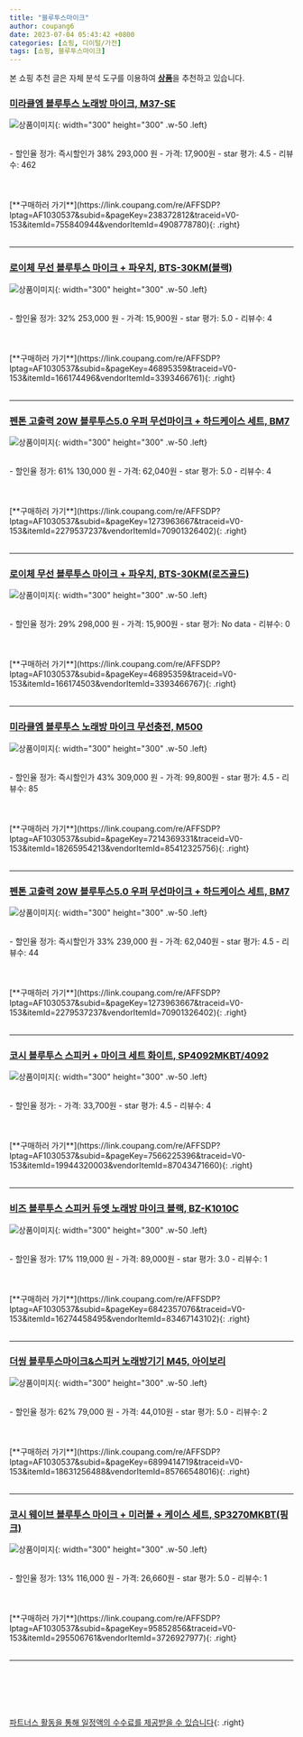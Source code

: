 ```yaml
---
title: "블루투스마이크"
author: coupang6
date: 2023-07-04 05:43:42 +0800
categories: [쇼핑, 디이털/가전]
tags: [쇼핑, 블루투스마이크]
---
```


본 쇼핑 추천 글은 자체 분석 도구를 이용하여 [**상품**](https://link.coupang.com/a/bao1ui)을 추천하고 있습니다.

### [미라클엠 블루투스 노래방 마이크, M37-SE](https://link.coupang.com/re/AFFSDP?lptag=AF1030537&subid=&pageKey=238372812&traceid=V0-153&itemId=755840944&vendorItemId=4908778780)

![상품이미지](https://thumbnail10.coupangcdn.com/thumbnails/remote/230x230ex/image/retail/images/9783865750651711-080aa034-98f0-43a1-8f3c-ae13033074b4.jpg){: width="300" height="300" .w-50 .left}


<br>
- 할인율 정가: 즉시할인가 38%  293,000   원
- 가격: 17,900원
- star 평가: 4.5
- 리뷰수: 462
<br>
<br>
<br>
<br>
[**구매하러 가기**](https://link.coupang.com/re/AFFSDP?lptag=AF1030537&subid=&pageKey=238372812&traceid=V0-153&itemId=755840944&vendorItemId=4908778780){: .right}
<br>
<br>

---

### [로이체 무선 블루투스 마이크 + 파우치, BTS-30KM(블랙)](https://link.coupang.com/re/AFFSDP?lptag=AF1030537&subid=&pageKey=46895359&traceid=V0-153&itemId=166174496&vendorItemId=3393466761)

![상품이미지](https://thumbnail6.coupangcdn.com/thumbnails/remote/230x230ex/image/retail/images/4962358244959578-2c18ed51-0b6b-47f5-bc2d-41be4b955f33.jpg){: width="300" height="300" .w-50 .left}


<br>
- 할인율 정가: 32%  253,000   원
- 가격: 15,900원
- star 평가: 5.0
- 리뷰수: 4
<br>
<br>
<br>
<br>
[**구매하러 가기**](https://link.coupang.com/re/AFFSDP?lptag=AF1030537&subid=&pageKey=46895359&traceid=V0-153&itemId=166174496&vendorItemId=3393466761){: .right}
<br>
<br>

---

### [펜톤 고출력 20W 블루투스5.0 우퍼 무선마이크 + 하드케이스 세트, BM7](https://link.coupang.com/re/AFFSDP?lptag=AF1030537&subid=&pageKey=1273963667&traceid=V0-153&itemId=2279537237&vendorItemId=70901326402)

![상품이미지](https://thumbnail10.coupangcdn.com/thumbnails/remote/230x230ex/image/retail/images/1128375468205465-085ec782-0836-4446-a322-058e2328c8f2.jpg){: width="300" height="300" .w-50 .left}


<br>
- 할인율 정가: 61%  130,000   원
- 가격: 62,040원
- star 평가: 5.0
- 리뷰수: 4
<br>
<br>
<br>
<br>
[**구매하러 가기**](https://link.coupang.com/re/AFFSDP?lptag=AF1030537&subid=&pageKey=1273963667&traceid=V0-153&itemId=2279537237&vendorItemId=70901326402){: .right}
<br>
<br>

---

### [로이체 무선 블루투스 마이크 + 파우치, BTS-30KM(로즈골드)](https://link.coupang.com/re/AFFSDP?lptag=AF1030537&subid=&pageKey=46895359&traceid=V0-153&itemId=166174503&vendorItemId=3393466767)

![상품이미지](https://thumbnail10.coupangcdn.com/thumbnails/remote/230x230ex/image/retail/images/1072364960015205-ea1eb8c8-afdb-4e70-8c5f-e4e6a9a161d9.jpg){: width="300" height="300" .w-50 .left}


<br>
- 할인율 정가: 29%  298,000   원
- 가격: 15,900원
- star 평가: No data
- 리뷰수: 0
<br>
<br>
<br>
<br>
[**구매하러 가기**](https://link.coupang.com/re/AFFSDP?lptag=AF1030537&subid=&pageKey=46895359&traceid=V0-153&itemId=166174503&vendorItemId=3393466767){: .right}
<br>
<br>

---

### [미라클엠 블루투스 노래방 마이크 무선충전, M500](https://link.coupang.com/re/AFFSDP?lptag=AF1030537&subid=&pageKey=7214369331&traceid=V0-153&itemId=18265954213&vendorItemId=85412325756)

![상품이미지](https://thumbnail9.coupangcdn.com/thumbnails/remote/230x230ex/image/rs_quotation_api/42fmb8rm/2cb81b9473384f92aa71d4c62167db0c.jpg){: width="300" height="300" .w-50 .left}


<br>
- 할인율 정가: 즉시할인가 43%  309,000   원
- 가격: 99,800원
- star 평가: 4.5
- 리뷰수: 85
<br>
<br>
<br>
<br>
[**구매하러 가기**](https://link.coupang.com/re/AFFSDP?lptag=AF1030537&subid=&pageKey=7214369331&traceid=V0-153&itemId=18265954213&vendorItemId=85412325756){: .right}
<br>
<br>

---

### [펜톤 고출력 20W 블루투스5.0 우퍼 무선마이크 + 하드케이스 세트, BM7](https://link.coupang.com/re/AFFSDP?lptag=AF1030537&subid=&pageKey=1273963667&traceid=V0-153&itemId=2279537237&vendorItemId=70901326402)

![상품이미지](https://thumbnail10.coupangcdn.com/thumbnails/remote/230x230ex/image/retail/images/1128375468205465-085ec782-0836-4446-a322-058e2328c8f2.jpg){: width="300" height="300" .w-50 .left}


<br>
- 할인율 정가: 즉시할인가 33%  239,000   원
- 가격: 62,040원
- star 평가: 4.5
- 리뷰수: 44
<br>
<br>
<br>
<br>
[**구매하러 가기**](https://link.coupang.com/re/AFFSDP?lptag=AF1030537&subid=&pageKey=1273963667&traceid=V0-153&itemId=2279537237&vendorItemId=70901326402){: .right}
<br>
<br>

---

### [코시 블루투스 스피커 + 마이크 세트 화이트, SP4092MKBT/4092](https://link.coupang.com/re/AFFSDP?lptag=AF1030537&subid=&pageKey=7566225396&traceid=V0-153&itemId=19944320003&vendorItemId=87043471660)

![상품이미지](https://thumbnail9.coupangcdn.com/thumbnails/remote/230x230ex/image/retail/images/2023/08/31/17/7/9c6245a4-36db-4e73-9b4b-436c0312918d.jpg){: width="300" height="300" .w-50 .left}


<br>
- 할인율 정가: 
- 가격: 33,700원
- star 평가: 4.5
- 리뷰수: 4
<br>
<br>
<br>
<br>
[**구매하러 가기**](https://link.coupang.com/re/AFFSDP?lptag=AF1030537&subid=&pageKey=7566225396&traceid=V0-153&itemId=19944320003&vendorItemId=87043471660){: .right}
<br>
<br>

---

### [비즈 블루투스 스피커 듀엣 노래방 마이크 블랙, BZ-K1010C](https://link.coupang.com/re/AFFSDP?lptag=AF1030537&subid=&pageKey=6842357076&traceid=V0-153&itemId=16274458495&vendorItemId=83467143102)

![상품이미지](https://thumbnail10.coupangcdn.com/thumbnails/remote/230x230ex/image/retail/images/2022/10/14/12/5/a7e3b4f8-17c8-4a8a-a423-37df44bacb41.jpg){: width="300" height="300" .w-50 .left}


<br>
- 할인율 정가: 17%  119,000   원
- 가격: 89,000원
- star 평가: 3.0
- 리뷰수: 1
<br>
<br>
<br>
<br>
[**구매하러 가기**](https://link.coupang.com/re/AFFSDP?lptag=AF1030537&subid=&pageKey=6842357076&traceid=V0-153&itemId=16274458495&vendorItemId=83467143102){: .right}
<br>
<br>

---

### [더씽 블루투스마이크&스피커 노래방기기 M45, 아이보리](https://link.coupang.com/re/AFFSDP?lptag=AF1030537&subid=&pageKey=6899414719&traceid=V0-153&itemId=18631256488&vendorItemId=85766548016)

![상품이미지](https://thumbnail10.coupangcdn.com/thumbnails/remote/230x230ex/image/rs_quotation_api/gkmsrkge/cbd4c45816d84ad690d21fcb0e624485.jpg){: width="300" height="300" .w-50 .left}


<br>
- 할인율 정가: 62%  79,000   원
- 가격: 44,010원
- star 평가: 5.0
- 리뷰수: 2
<br>
<br>
<br>
<br>
[**구매하러 가기**](https://link.coupang.com/re/AFFSDP?lptag=AF1030537&subid=&pageKey=6899414719&traceid=V0-153&itemId=18631256488&vendorItemId=85766548016){: .right}
<br>
<br>

---

### [코시 웨이브 블루투스 마이크 + 미러볼 + 케이스 세트, SP3270MKBT(핑크)](https://link.coupang.com/re/AFFSDP?lptag=AF1030537&subid=&pageKey=95852856&traceid=V0-153&itemId=295506761&vendorItemId=3726927977)

![상품이미지](https://thumbnail9.coupangcdn.com/thumbnails/remote/230x230ex/image/retail/images/2604162554521362-8f9a39d6-ab93-4afc-9bb8-b3d6eb41738a.jpg){: width="300" height="300" .w-50 .left}


<br>
- 할인율 정가: 13%  116,000   원
- 가격: 26,660원
- star 평가: 5.0
- 리뷰수: 1
<br>
<br>
<br>
<br>
[**구매하러 가기**](https://link.coupang.com/re/AFFSDP?lptag=AF1030537&subid=&pageKey=95852856&traceid=V0-153&itemId=295506761&vendorItemId=3726927977){: .right}
<br>
<br>

---
<br><br><br><br><br> [파트너스 활동을 통해 일정액의 수수료를 제공받을 수 있습니다](https://link.coupang.com/a/bao1ui){: .right}